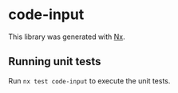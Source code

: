 # code-input

This library was generated with [Nx](https://nx.dev).

## Running unit tests

Run `nx test code-input` to execute the unit tests.
